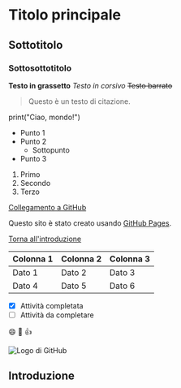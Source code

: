 

# Titolo principale
## Sottotitolo
### Sottosottotitolo



**Testo in grassetto**
*Testo in corsivo*
~~Testo barrato~~

> Questo è un testo di citazione.

print("Ciao, mondo!")

- Punto 1
- Punto 2
  - Sottopunto
- Punto 3

1. Primo
2. Secondo
3. Terzo

[Collegamento a GitHub](https://github.com)


Questo sito è stato creato usando [GitHub Pages](https://pages.github.com/).

[Torna all'introduzione](#introduzione)



| Colonna 1 | Colonna 2 | Colonna 3 |
| --------- | --------- | --------- |
| Dato 1    | Dato 2    | Dato 3    |
| Dato 4    | Dato 5    | Dato 6    |

- [x] Attività completata
- [ ] Attività da completare

:smile: :rocket: :+1:

![Logo di GitHub](https://github.githubassets.com/images/modules/logos_page/GitHub-Mark.png)





## Introduzione






